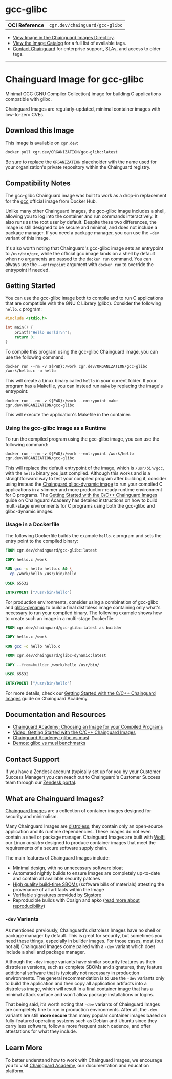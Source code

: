 <!--monopod:start-->
# gcc-glibc
| | |
| - | - |
| **OCI Reference** | `cgr.dev/chainguard/gcc-glibc` |


* [View Image in the Chainguard Images Directory](https://images.chainguard.dev/directory/image/gcc-glibc/overview).
* [View the Image Catalog](https://console.chainguard.dev/images/catalog) for a full list of available tags.
* [Contact Chainguard](https://www.chainguard.dev/chainguard-images) for enterprise support, SLAs, and access to older tags.

---
<!--monopod:end-->

<!--overview:start-->
# Chainguard Image for gcc-glibc

Minimal GCC (GNU Compiler Collection) image for building C applications compatible with glibc.

Chainguard Images are regularly-updated, minimal container images with low-to-zero CVEs.
<!--overview:end-->

<!--getting:start-->
## Download this Image
This image is available on `cgr.dev`:

```
docker pull cgr.dev/ORGANIZATION/gcc-glibc:latest
```

Be sure to replace the `ORGANIZATION` placeholder with the name used for your organization's private repository within the Chainguard registry.
<!--getting:end-->

<!--body:start-->
## Compatibility Notes
The gcc-glibc Chainguard image was built to work as a drop-in replacement for the [gcc](https://hub.docker.com/_/gcc) official image from Docker Hub. 

Unlike many other Chainguard images, the gcc-glibc image includes a shell, allowing you to log into the container and run commands interactively. It also runs as the root user by default. Despite these two differences, the image is still designed to be secure and minimal, and does not include a package manager. If you need a package manager, you can use the `-dev` variant of this image.

It's also worth noting that Chainguard's gcc-glibc image sets an entrypoint to `/usr/bin/gcc`, while the official gcc image lands on a shell by default when no arguments are passed to the `docker run` command. You can always use the `--entrypoint` argument with `docker run` to override the entrypoint if needed.

## Getting Started
You can use the gcc-glibc image both to compile and to run C applications that are compatible with the GNU C Library (glibc). Consider the following `hello.c` program:

```c
#include <stdio.h>

int main() {
    printf("Hello World!\n");
    return 0;
}
```

To compile this program using the gcc-glibc Chainguard image, you can use the following command:

```shell
docker run --rm -v ${PWD}:/work cgr.dev/ORGANIZATION/gcc-glibc /work/hello.c -o hello
```

This will create a Linux binary called `hello` in your current folder. If your program has a Makefile, you can instead run `make` by replacing the image's entrypoint:

```shell
docker run --rm -v ${PWD}:/work --entrypoint make cgr.dev/ORGANIZATION/gcc-glibc
```
This will execute the application's Makefile in the container.

### Using the gcc-glibc Image as a Runtime
To run the compiled program using the gcc-glibc image, you can use the following command:

```shell
docker run --rm -v ${PWD}:/work --entrypoint /work/hello cgr.dev/ORGANIZATION/gcc-glibc
```

This will replace the default entrypoint of the image, which is `/usr/bin/gcc`, with the `hello` binary you just compiled. Although this works and is a straightforward way to test your compiled program after  building it, consider using instead the [Chainguard glibc-dynamic image](https://images.chainguard.dev/directory/image/glibc-dynamic/overview) to run your compiled C applications in a slimmer and more production-ready runtime environment for C programs. The [Getting Started with the C/C++ Chainguard Images](https://edu.chainguard.dev/chainguard/chainguard-images/getting-started/c/) guide on Chainguard Academy has detailed instructions on how to build multi-stage environments for C programs using both the gcc-glibc and glibc-dynamic images.

### Usage in a Dockerfile

The following Dockerfile builds the example `hello.c` program and sets the entry point to the compiled binary:

```Dockerfile
FROM cgr.dev/chainguard/gcc-glibc:latest

COPY hello.c /work

RUN gcc -o hello hello.c && \
  cp /work/hello /usr/bin/hello 
    
USER 65532

ENTRYPOINT ["/usr/bin/hello"]
```

For production environments, consider using a combination of gcc-glibc and [glibc-dynamic](https://images.chainguard.dev/directory/image/glibc-dynamic/overview) to build a final distroless image containing only what's necessary to run your compiled binary. The following example shows how to create such an image in a multi-stage Dockerfile:

```Dockerfile
FROM cgr.dev/chainguard/gcc-glibc:latest as builder

COPY hello.c /work

RUN gcc -o hello hello.c 

FROM cgr.dev/chainguard/glibc-dynamic:latest

COPY --from=builder /work/hello /usr/bin/

USER 65532

ENTRYPOINT ["/usr/bin/hello"]
```

For more details, check our [Getting Started with the C/C++ Chainguard Images](https://edu.chainguard.dev/chainguard/chainguard-images/getting-started/c/) guide on Chainguard Academy.

## Documentation and Resources

- [Chainguard Academy: Choosing an Image for your Compiled Programs](https://edu.chainguard.dev/chainguard/chainguard-images/working-with-images/images-compiled-programs/compiled-programs/)
- [Video: Getting Started with the C/C++ Chainguard Images](https://youtu.be/g7fCIRJ8_pE?feature=shared)
- [Chainguard Academy: glibc vs musl](https://edu.chainguard.dev/chainguard/chainguard-images/working-with-images/images-compiled-programs/glibc-vs-musl/)
- [Demos: glibc vs musl benchmarks](https://github.com/chainguard-dev/edu-images-demos/tree/main/glibc-vs-musl)

<!--body:end-->

## Contact Support

If you have a Zendesk account (typically set up for you by your Customer Success Manager) you can reach out to Chainguard's Customer Success team through our [Zendesk portal](https://support.chainguard.dev/hc/en-us).

## What are Chainguard Images?

[Chainguard Images](https://www.chainguard.dev/chainguard-images?utm_source=readmes) are a collection of container images designed for security and minimalism.

Many Chainguard Images are [distroless](https://edu.chainguard.dev/chainguard/chainguard-images/getting-started-distroless/); they contain only an open-source application and its runtime dependencies. These images do not even contain a shell or package manager. Chainguard Images are built with [Wolfi](https://edu.chainguard.dev/open-source/wolfi/overview), our Linux _undistro_ designed to produce container images that meet the requirements of a secure software supply chain.

The main features of Chainguard Images include:

* Minimal design, with no unnecessary software bloat
* Automated nightly builds to ensure Images are completely up-to-date and contain all available security patches
* [High quality build-time SBOMs](https://edu.chainguard.dev/chainguard/chainguard-images/working-with-images/retrieve-image-sboms/) (software bills of materials) attesting the provenance of all artifacts within the Image
* [Verifiable signatures](https://edu.chainguard.dev/chainguard/chainguard-images/working-with-images/retrieve-image-sboms/) provided by [Sigstore](https://edu.chainguard.dev/open-source/sigstore/cosign/an-introduction-to-cosign/)
* Reproducible builds with Cosign and apko ([read more about reproducibility](https://www.chainguard.dev/unchained/reproducing-chainguards-reproducible-image-builds))

### `-dev` Variants

As mentioned previously, Chainguard’s distroless Images have no shell or package manager by default. This is great for security, but sometimes you need these things, especially in builder images. For those cases, most (but not all) Chainguard Images come paired with a `-dev` variant which does include a shell and package manager.

Although the `-dev` image variants have similar security features as their distroless versions, such as complete SBOMs and signatures, they feature additional software that is typically not necessary in production environments. The general recommendation is to use the `-dev` variants only to build the application and then copy all application artifacts into a distroless image, which will result in a final container image that has a minimal attack surface and won’t allow package installations or logins.

That being said, it’s worth noting that `-dev` variants of Chainguard Images are completely fine to run in production environments. After all, the `-dev` variants are still **more secure** than many popular container images based on fully-featured operating systems such as Debian and Ubuntu since they carry less software, follow a more frequent patch cadence, and offer attestations for what they include.

## Learn More

To better understand how to work with Chainguard Images, we encourage you to visit [Chainguard Academy](https://edu.chainguard.dev/), our documentation and education platform.